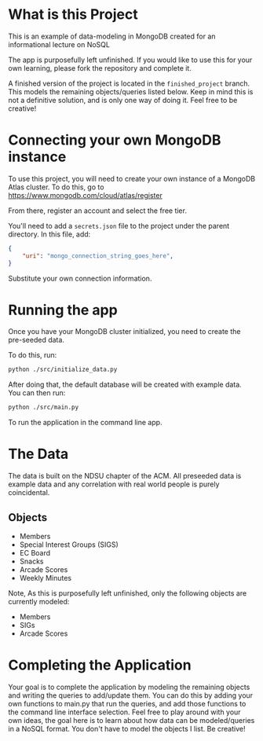 # What is this Project

This is an example of data-modeling in MongoDB created for an informational lecture on NoSQL 

The app is purposefully left unfinished. If you would like to use this for your own learning, please fork the repository and complete it.

A finished version of the project is located in the `finished_project` branch. This models the remaining objects/queries listed below. Keep in mind this
is not a definitive solution, and is only one way of doing it. Feel free to be creative!

# Connecting your own MongoDB instance

To use this project, you will need to create your own instance of a MongoDB Atlas cluster. To do this, go to https://www.mongodb.com/cloud/atlas/register

From there, register an account and select the free tier.

You'll need to add a `secrets.json` file to the project under the parent directory. In this file, add:

``` json
{
    "uri": "mongo_connection_string_goes_here",
}
```

Substitute your own connection information.

# Running the app

Once you have your MongoDB cluster initialized, you need to create the pre-seeded data.

To do this, run:
``` bash
python ./src/initialize_data.py
```

After doing that, the default database will be created with example data. You can then run:

``` bash
python ./src/main.py
```

To run the application in the command line app.

# The Data

The data is built on the NDSU chapter of the ACM. All preseeded data is example data and any correlation with real world people is purely coincidental.

## Objects

- Members
- Special Interest Groups (SIGS)
- EC Board
- Snacks
- Arcade Scores
- Weekly Minutes

Note, As this is purposefully left unfinished, only the following objects are currently modeled:

- Members
- SIGs
- Arcade Scores

# Completing the Application

Your goal is to complete the application by modeling the remaining objects and writing the queries to add/update them. You can do this by adding your own functions to main.py
that run the queries, and add those functions to the command line interface selection. Feel free to play around with your own ideas, the goal here is to learn about how 
data can be modeled/queries in a NoSQL format. You don't have to model the objects I list. Be creative!
